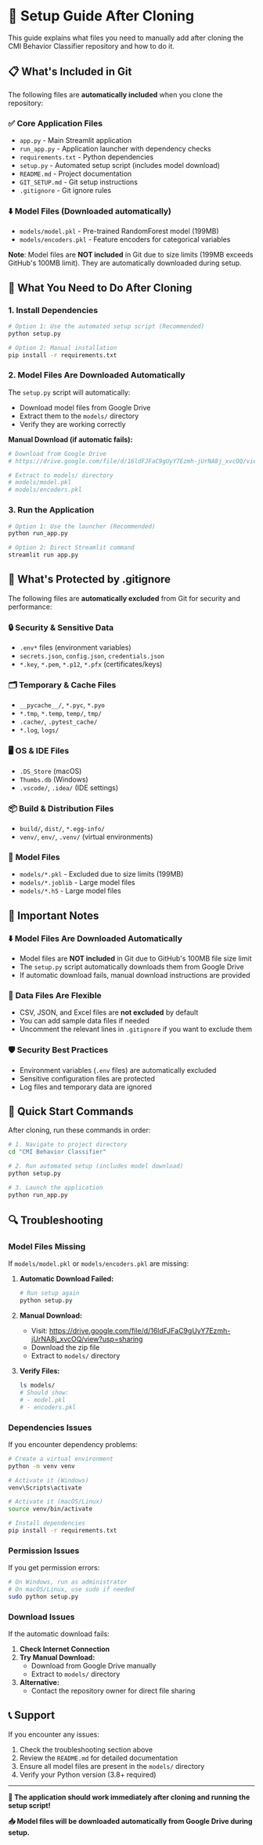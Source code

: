# 🚀 Setup Guide After Cloning

This guide explains what files you need to manually add after cloning the CMI Behavior Classifier repository and how to do it.

## 📋 What's Included in Git

The following files are **automatically included** when you clone the repository:

### ✅ **Core Application Files**

- `app.py` - Main Streamlit application
- `run_app.py` - Application launcher with dependency checks
- `requirements.txt` - Python dependencies
- `setup.py` - Automated setup script (includes model download)
- `README.md` - Project documentation
- `GIT_SETUP.md` - Git setup instructions
- `.gitignore` - Git ignore rules

### ⬇️ **Model Files** (Downloaded automatically)

- `models/model.pkl` - Pre-trained RandomForest model (199MB)
- `models/encoders.pkl` - Feature encoders for categorical variables

**Note**: Model files are **NOT included** in Git due to size limits (199MB exceeds GitHub's 100MB limit). They are automatically downloaded during setup.

## 🔧 What You Need to Do After Cloning

### 1. **Install Dependencies**

```bash
# Option 1: Use the automated setup script (Recommended)
python setup.py

# Option 2: Manual installation
pip install -r requirements.txt
```

### 2. **Model Files Are Downloaded Automatically**

The `setup.py` script will automatically:

- Download model files from Google Drive
- Extract them to the `models/` directory
- Verify they are working correctly

**Manual Download (if automatic fails):**

```bash
# Download from Google Drive
# https://drive.google.com/file/d/16ldFJFaC9gUyY7Ezmh-jUrNA8j_xvcOQ/view?usp=sharing

# Extract to models/ directory
# models/model.pkl
# models/encoders.pkl
```

### 3. **Run the Application**

```bash
# Option 1: Use the launcher (Recommended)
python run_app.py

# Option 2: Direct Streamlit command
streamlit run app.py
```

## 🎯 **What's Protected by .gitignore**

The following files are **automatically excluded** from Git for security and performance:

### 🔒 **Security & Sensitive Data**

- `.env*` files (environment variables)
- `secrets.json`, `config.json`, `credentials.json`
- `*.key`, `*.pem`, `*.p12`, `*.pfx` (certificates/keys)

### 🗂️ **Temporary & Cache Files**

- `__pycache__/`, `*.pyc`, `*.pyo`
- `*.tmp`, `*.temp`, `temp/`, `tmp/`
- `.cache/`, `.pytest_cache/`
- `*.log`, `logs/`

### 🖥️ **OS & IDE Files**

- `.DS_Store` (macOS)
- `Thumbs.db` (Windows)
- `.vscode/`, `.idea/` (IDE settings)

### 📦 **Build & Distribution Files**

- `build/`, `dist/`, `*.egg-info/`
- `venv/`, `env/`, `.venv/` (virtual environments)

### 📁 **Model Files**

- `models/*.pkl` - Excluded due to size limits (199MB)
- `models/*.joblib` - Large model files
- `models/*.h5` - Large model files

## 🚨 **Important Notes**

### ⬇️ **Model Files Are Downloaded Automatically**

- Model files are **NOT included** in Git due to GitHub's 100MB file size limit
- The `setup.py` script automatically downloads them from Google Drive
- If automatic download fails, manual download instructions are provided

### 🔧 **Data Files Are Flexible**

- CSV, JSON, and Excel files are **not excluded** by default
- You can add sample data files if needed
- Uncomment the relevant lines in `.gitignore` if you want to exclude them

### 🛡️ **Security Best Practices**

- Environment variables (`.env` files) are automatically excluded
- Sensitive configuration files are protected
- Log files and temporary data are ignored

## 🎉 **Quick Start Commands**

After cloning, run these commands in order:

```bash
# 1. Navigate to project directory
cd "CMI Behavior Classifier"

# 2. Run automated setup (includes model download)
python setup.py

# 3. Launch the application
python run_app.py
```

## 🔍 **Troubleshooting**

### **Model Files Missing**

If `models/model.pkl` or `models/encoders.pkl` are missing:

1. **Automatic Download Failed:**

   ```bash
   # Run setup again
   python setup.py
   ```

2. **Manual Download:**

   - Visit: https://drive.google.com/file/d/16ldFJFaC9gUyY7Ezmh-jUrNA8j_xvcOQ/view?usp=sharing
   - Download the zip file
   - Extract to `models/` directory

3. **Verify Files:**
   ```bash
   ls models/
   # Should show:
   # - model.pkl
   # - encoders.pkl
   ```

### **Dependencies Issues**

If you encounter dependency problems:

```bash
# Create a virtual environment
python -m venv venv

# Activate it (Windows)
venv\Scripts\activate

# Activate it (macOS/Linux)
source venv/bin/activate

# Install dependencies
pip install -r requirements.txt
```

### **Permission Issues**

If you get permission errors:

```bash
# On Windows, run as administrator
# On macOS/Linux, use sudo if needed
sudo python setup.py
```

### **Download Issues**

If the automatic download fails:

1. **Check Internet Connection**
2. **Try Manual Download:**
   - Download from Google Drive manually
   - Extract to `models/` directory
3. **Alternative:**
   - Contact the repository owner for direct file sharing

## 📞 **Support**

If you encounter any issues:

1. Check the troubleshooting section above
2. Review the `README.md` for detailed documentation
3. Ensure all model files are present in the `models/` directory
4. Verify your Python version (3.8+ required)

---

**🎯 The application should work immediately after cloning and running the setup script!**

**📥 Model files will be downloaded automatically from Google Drive during setup.**
